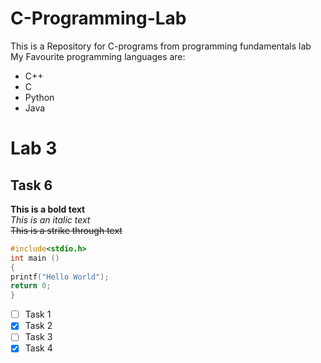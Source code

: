 # C-Programming-Lab
This is a Repository for C-programs from programming fundamentals lab      
My Favourite programming languages are:
* C++
* C
* Python
* Java
# Lab 3 
## Task 6
**This is a bold text**    
*This is an italic text*  
~~This is a strike through text~~  
```c
#include<stdio.h>
int main () 
{
printf("Hello World");
return 0;
}
```
- [ ] Task 1
- [x] Task 2
- [ ] Task 3
- [x] Task 4
